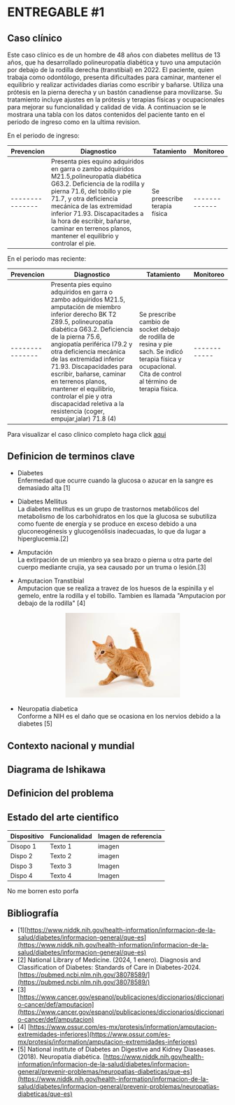 # ENTREGABLE #1

## Caso clínico
Este caso clínico es de un hombre de 48 años con diabetes mellitus de 13 años, que ha desarrollado polineuropatía diabética y tuvo una amputación por debajo de la rodilla derecha (transtibial) en 2022. El paciente, quien trabaja como odontólogo, presenta dificultades para caminar, mantener el equilibrio y realizar actividades diarias como escribir y bañarse. Utiliza una prótesis en la pierna derecha y un bastón canadiense para movilizarse. Su tratamiento incluye ajustes en la prótesis y terapias físicas y ocupacionales para mejorar su funcionalidad y calidad de vida.
A continuacion se le mostrara una tabla con los datos contenidos del paciente tanto en el periodo de ingreso como en la ultima revision.

En el periodo de ingreso:

|**Prevencion**|**Diagnostico**|**Tatamiento**|**Monitoreo**|
|--------------|---------------|--------------|-------------|
|---------------|Presenta pies equino adquiridos en garra o zambo adquiridos M21.5,polineuropatía diabética G63.2. Deficiencia de la rodilla y pierna 71.6, del tobillo y pie 71.7, y otra deficiencia mecánica de las extremidad inferior 71.93. Discapacitades a la hora de escribir, bañarse, caminar en terrenos planos, mantener el equilibrio y controlar el pie.|Se preescribe terapia física|-------------|

En el periodo mas reciente:

|**Prevencion**|**Diagnostico**|**Tatamiento**|**Monitoreo**|
|--------------|---------------|--------------|-------------|
|---------------|Presenta pies equino adquiridos en garra o zambo adquiridos M21.5, amputación de miembro inferior derecho BK T2 Z89.5, polineuropatía diabética G63.2. Deficiencia de la pierna 75.6, angiopatía periférica I79.2 y otra deficiencia mecánica de las extremidad inferior 71.93. Discapacidades para escribir, bañarse, caminar en terrenos planos, mantener el equilibrio, controlar el pie y otra discapacidad reletiva a la resistencia (coger, empujar,jalar) 71.8 (4)|Se prescribe cambio de socket debajo de rodilla de resina y pie sach. Se indicó terapia física y ocupacional. Cita de control al término de terapia física.|------------|

Para visualizar el caso clinico completo haga click [aqui](https://github.com/Arbandu/Fundbio/blob/42cf946bb611a43ef3c0f3fa9eafecb7187987f6/Caso%20clinico/CASO%20PARA%20EL%20EQUIPO%2015.pdf)

## Definicion de terminos clave

- Diabetes <br>
  Enfermedad que ocurre cuando la glucosa o azucar en la sangre es demasiado alta [1]

- Diabetes Mellitus <br>
  La diabetes mellitus es un grupo de trastornos metabólicos del metabolismo de los carbohidratos en los que la glucosa se subutiliza
  como fuente de energía y se produce en exceso debido a una gluconeogénesis y glucogenólisis inadecuadas, lo que da lugar a
  hiperglucemia.[2]

- Amputación <br>
  La extirpación de un mienbro ya sea brazo o pierna u otra parte del cuerpo mediante crujia, ya sea causado por un truma o lesión.[3]

- Amputacion Transtibial <br>
  Amputacion que se realiza a travez de los huesos de la espinilla y el gemelo, entre la rodilla y el tobillo. Tambien es llamada 
  "Amputacion por debajo de la rodilla" [4]

  <p align="center">
  <img src="https://github.com/Arbandu/Fundbio/blob/567704467d9b14fbd67f72ea167dd56b1b9491d5/Imagenes/descarga.jpeg" alt="Descripción de la imagen">
</p>
  

- Neuropatia diabetica <br>
  Conforme a NIH es el daño que se ocasiona en los nervios debido a la diabetes [5]

## Contexto nacional y mundial



## Diagrama de Ishikawa

## Definicion del problema

## Estado del arte cientifico 

| **Dispositivo** | **Funcionalidad** | **Imagen de referencia** | 
|--------------|---------------|--------------|
| Disopo 1| Texto 1 | imagen | 
| Dispo 2 | Texto 2 | imagen | 
| Dispo 3 | Texto 3 | Imagen | 
| Dispo 4 | Texto 4 | Imagen | 
No me borren esto porfa

## Bibliografía

- [1][https://www.niddk.nih.gov/health-information/informacion-de-la-salud/diabetes/informacion-general/que-es](https://www.niddk.nih.gov/health-information/informacion-de-la-salud/diabetes/informacion-general/que-es)
- [2] National Library of Medicine. (2024, 1 enero). Diagnosis and Classification of Diabetes: Standards of Care in Diabetes-2024. [https://pubmed.ncbi.nlm.nih.gov/38078589/](https://pubmed.ncbi.nlm.nih.gov/38078589/)
- [3] [https://www.cancer.gov/espanol/publicaciones/diccionarios/diccionario-cancer/def/amputacion](https://www.cancer.gov/espanol/publicaciones/diccionarios/diccionario-cancer/def/amputacion)
- [4] [https://www.ossur.com/es-mx/protesis/information/amputacion-extremidades-inferiores](https://www.ossur.com/es-mx/protesis/information/amputacion-extremidades-inferiores)
- [5] National institute of Diabetes an Digestive and Kidney Diaseases. (2018). Neuropatía diabética. [https://www.niddk.nih.gov/health-information/informacion-de-la-salud/diabetes/informacion-general/prevenir-problemas/neuropatias-diabeticas/que-es](https://www.niddk.nih.gov/health-information/informacion-de-la-salud/diabetes/informacion-general/prevenir-problemas/neuropatias-diabeticas/que-es)







